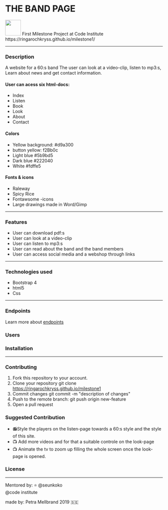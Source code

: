 
# THE BAND PAGE 
<img src= "https://user-images.githubusercontent.com/47560139/57042668-af4bfc00-6c65-11e9-86f1-780f10328053.png" width="50">
First Milestone Project at Code Institute
https://ringarochkryss.github.io/milestone1/

---

### Description
A website for a 60:s band
The user can look at a video-clip, listen to mp3:s, 
Learn about news and get contact information.

#### User can acess six html-docs:
* Index
* Listen
* Book
* Look
* About 
* Contact

#### Colors
* Yellow background: #d9a300  
* button yellow: f2Bb0c
* Light blue #5b9bd5
* Dark blue #222040
* White #fdffe5

#### Fonts & icons
* Raleway
* Spicy Rice
* Fontawsome -icons
* Large drawings made in Word/Gimp
---

### Features
* User can download pdf:s
* User can look at a video-clip
* User can listen to mp3:s
* User can read about the band and the band members 
* User can access social media and a webshop through links
---

### Technologies used
* Bootstrap 4 
* html5 
* Css
---

### Endpoints
Learn more about [endpoints](https://teamtreehouse.com/community/what-is-an-api-endpoint)

### Users


### Installation
---

### Contributing
1. Fork this repository to your account.
2. Clone your repository git clone https://ringarochkryss.github.io/milestone1
3. Commit changes git commit -m "description of changes"
4. Push to the remote branch: git push origin new-feature
5. Open a pull request

### Suggested Contribution
* :radio:Style the players on the listen-page towards a 60:s style and the style of this site.
* :tv: Add more videos and for that a suitable controle on the look-page
* :tv: Animate the tv to zoom up filling the whole screen once the look-page is opened.

### License
---


Mentored by: :star: @seunkoko   
@code institute


made by: Petra Mellbrand 2019 
:sweden:
